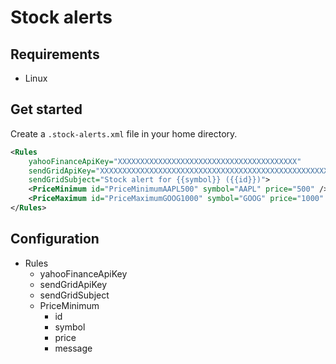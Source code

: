 # Stock alerts

## Requirements

-   Linux

## Get started

Create a `.stock-alerts.xml` file in your home directory.

```xml
<Rules
    yahooFinanceApiKey="XXXXXXXXXXXXXXXXXXXXXXXXXXXXXXXXXXXXXXXX"
    sendGridApiKey="XXXXXXXXXXXXXXXXXXXXXXXXXXXXXXXXXXXXXXXXXXXXXXXXXXXXXXXXXXXXXXXXXXXXX"
    sendGridSubject="Stock alert for {{symbol}} ({{id}})">
    <PriceMinimum id="PriceMinimumAAPL500" symbol="AAPL" price="500" />
    <PriceMaximum id="PriceMaximumGOOG1000" symbol="GOOG" price="1000" message="Google price has exceeded ${{price}}." />
</Rules>
```

## Configuration

-   Rules
    -   yahooFinanceApiKey
    -   sendGridApiKey
    -   sendGridSubject
    -   PriceMinimum
        -   id
        -   symbol
        -   price
        -   message
